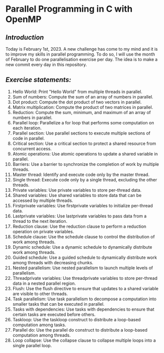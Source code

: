 # Parallel Programming in C with OpenMP
## _Introduction_

Today is February 1st, 2023. A new challenge has come to my mind and it is to improve my skills in parallel programming. To do so, I will use the month of February to do one parallelisation exercise per day. The idea is to make a new commit every day in this repository.

## _Exercise statements:_
1. Hello World: Print "Hello World" from multiple threads in parallel.
2. Sum of numbers: Compute the sum of an array of numbers in parallel.
3. Dot product: Compute the dot product of two vectors in parallel.
4. Matrix multiplication: Compute the product of two matrices in parallel.
5. Reduction: Compute the sum, minimum, and maximum of an array of numbers in parallel.
6. Parallel loop: Parallelize a for loop that performs some computation on each iteration.
7. Parallel section: Use parallel sections to execute multiple sections of code in parallel.
8. Critical section: Use a critical section to protect a shared resource from concurrent access.
9. Atomic operations: Use atomic operations to update a shared variable in parallel.
10. Barriers: Use a barrier to synchronize the completion of work by multiple threads.
11. Master thread: Identify and execute code only by the master thread.
12. Single thread: Execute code only by a single thread, excluding the other threads.
13. Private variables: Use private variables to store per-thread data.
14. Shared variables: Use shared variables to store data that can be accessed by multiple threads.
15. Firstprivate variables: Use firstprivate variables to initialize per-thread data.
16. Lastprivate variables: Use lastprivate variables to pass data from a thread to the next iteration.
17. Reduction clause: Use the reduction clause to perform a reduction operation on private variables.
18. Schedule clause: Use the schedule clause to control the distribution of work among threads.
19. Dynamic schedule: Use a dynamic schedule to dynamically distribute work among threads.
20. Guided schedule: Use a guided schedule to dynamically distribute work among threads with decreasing chunks.
21. Nested parallelism: Use nested parallelism to launch multiple levels of parallelism.
22. Threadprivate variables: Use threadprivate variables to store per-thread data in a nested parallel region.
23. Flush: Use the flush directive to ensure that updates to a shared variable are visible to other threads.
24. Task parallelism: Use task parallelism to decompose a computation into smaller tasks that can be executed in parallel.
25. Tasks with dependencies: Use tasks with dependencies to ensure that certain tasks are executed before others.
26. Taskloop: Use the taskloop construct to distribute a loop-based computation among tasks.
27. Parallel do: Use the parallel do construct to distribute a loop-based computation among threads.
28. Loop collapse: Use the collapse clause to collapse multiple loops into a single parallel loop.
